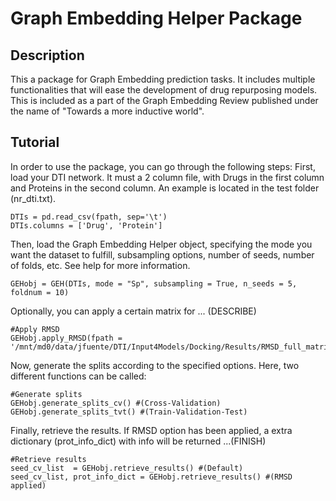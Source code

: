 # Graph Embedding Helper Package

## Description
This a package for Graph Embedding prediction tasks. It includes multiple functionalities that will ease the development of drug repurposing models. This is included as a part of the Graph Embedding Review published under the name of "Towards a more inductive world".

## Tutorial
In order to use the package, you can go through the following steps:
First, load your DTI network. It must a 2 column file, with
Drugs in the first column and Proteins in the second column. An example is located in the test folder (nr_dti.txt).

    DTIs = pd.read_csv(fpath, sep='\t') 
    DTIs.columns = ['Drug', 'Protein']

Then, load the Graph Embedding Helper object, specifying the mode
you want the dataset to fulfill, subsampling options, number of seeds, number of folds, etc. See help for more information.

    GEHobj = GEH(DTIs, mode = "Sp", subsampling = True, n_seeds = 5, foldnum = 10)

Optionally, you can apply a certain matrix for ... (DESCRIBE)

    #Apply RMSD
    GEHobj.apply_RMSD(fpath = '/mnt/md0/data/jfuente/DTI/Input4Models/Docking/Results/RMSD_full_matrix.pkl')

Now, generate the splits according to the specified options. Here, two different functions can be called:

    #Generate splits 
    GEHobj.generate_splits_cv() #(Cross-Validation)
    GEHobj.generate_splits_tvt() #(Train-Validation-Test)

Finally, retrieve the results. If RMSD option has been applied, 
a extra dictionary (prot_info_dict) with info will be returned ...(FINISH)

    #Retrieve results
    seed_cv_list  = GEHobj.retrieve_results() #(Default)
    seed_cv_list, prot_info_dict = GEHobj.retrieve_results() #(RMSD applied)
    
